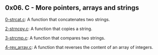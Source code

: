 ## 0x06. C - More pointers, arrays and strings

[0-strcat.c](./0-strcat.c): A function that concatenates two strings.

[2-strncpy.c](./2-strncpy.c): A function that copies a string.

[3-strcmp.c](./3-strcmp.c): A function that compares two strings.

[4-rev_array.c](./4-rev_array.c): A function that reverses the content of an array of integers.



